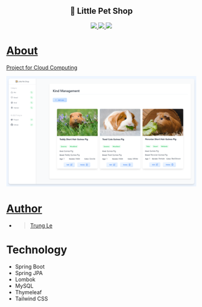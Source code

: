 <h2 align="center"> 🐹 Little Pet Shop</h2>
<p align="center">
  <a href="https://github.com/kiritoroo/little-pet-shop/issues">
    <img src="https://img.shields.io/github/issues/kiritoroo/little-pet-shop"/> 
  </a>
  <a href="https://github.com/kiritoroo/little-pet-shop/network/members">
    <img src="https://img.shields.io/github/forks/kiritoroo/little-pet-shop"/> 
  </a>  
  <a href="https://github.com/kiritoroo/little-pet-shop/stargazers">
    <img src="https://img.shields.io/github/stars/kiritoroo/little-pet-shop"/> 
</p>

# About
Project for Cloud Computing

<img src="https://raw.githubusercontent.com/kiritoroo/little-pet-shop/master/capture/capture.png" width="1000"></img>

# Author 
- > [Trung Le](https://github.com/kiritoroo/little-pet-shop)

# Technology
* Spring Boot
* Spring JPA
* Lombok
* MySQL
* Thymeleaf
* Tailwind CSS